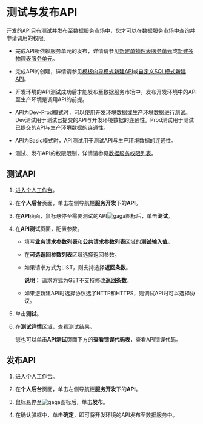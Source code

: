# 测试与发布API

开发的API只有测试并发布至数据服务市场中，您才可以在数据服务市场中查询并申请调用的权限。

-   完成API所依赖服务单元的发布，详情请参见[新建单物理表服务单元](/cn.zh-CN/数据服务/开发API/新建服务单元/新建单物理表服务单元.md)或[新建多物理表服务单元](/cn.zh-CN/数据服务/开发API/新建服务单元/新建多物理表服务单元.md)。
-   完成API的创建，详情请参见[模板向导模式新建API](/cn.zh-CN/数据服务/开发API/新建API/模板向导模式新建API.md)或[自定义SQL模式新建API](/cn.zh-CN/数据服务/开发API/新建API/自定义SQL模式新建API.md)。

-   开发环境的API测试成功后才能发布至数据服务市场中。发布开发环境中的API至生产环境是调用API的前提。
-   API为Dev-Prod模式时，可以使用开发环境数据或生产环境数据进行测试。Dev测试用于测试已提交的API与开发环境数据的连通性。Prod测试用于测试已提交的API与生产环境数据的连通性。
-   API为Basic模式时，API测试用于测试API与生产环境数据的连通性。
-   测试、发布API的权限限制，详情请参见[数据服务权限列表](/cn.zh-CN/权限管理/数据服务权限列表.md)。

## 测试API

1.  [进入个人工作台](/cn.zh-CN/数据服务/进入数据服务.md)。

2.  在**个人后台**页面，单击左侧导航栏**服务开发**下的**API**。

3.  在**API**页面，鼠标悬停至需要测试的API![gaga](https://static-aliyun-doc.oss-accelerate.aliyuncs.com/assets/img/zh-CN/9811987951/p85357.png)图标后，单击**测试**。

4.  在**API测试**页面，配置参数。

    -   填写**业务请求参数列表**和**公共请求参数列表**区域的**测试输入值**。
    -   在**可选返回参数列表**区域选择返回参数。
    -   如果请求方式为LIST，则支持选择**返回条数**。

        **说明：** 请求方式为GET不支持修改**返回条数**。

    -   如果您新建API时选择协议选了HTTP和HTTPS，则调试API时可以选择协议。
5.  单击**测试**。

6.  在**测试详情**区域，查看测试结果。

    您也可以单击**API测试**页面下方的**查看错误代码表**，查看API错误代码。


## 发布API

1.  [进入个人工作台](/cn.zh-CN/数据服务/进入数据服务.md)。

2.  在**个人后台**页面，单击左侧导航栏**服务开发**下的**API**。

3.  鼠标悬停至![gaga](https://static-aliyun-doc.oss-accelerate.aliyuncs.com/assets/img/zh-CN/9811987951/p85357.png)图标后，单击**发布**。

4.  在确认弹框中，单击**确定**，即可将开发环境的API发布至数据服务中。



